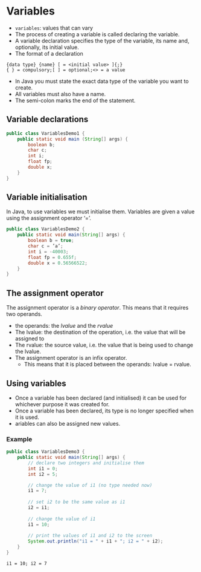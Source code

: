 # Variables
- `variables`: values that can vary
- The process of creating a variable is called declaring the variable. 
- A variable declaration specifies the type of the variable, its name and, optionally, its initial value.
- The format of a declaration
```
{data type} {name} [ = <initial value> ]{;}
{ } = compulsory;[ ] = optional;<> = a value
```
- In Java you must state the exact data type of the variable you want to create.
- All variables must also have a name.
- The semi-colon marks the end of the statement.

## Variable declarations
```java
public class VariablesDemo1 {
    public static void main (String[] args) {
    	boolean b;
		char c;
		int i;
		float fp;
		double x;
 	}
}
```

## Variable initialisation
In Java, to use variables we must initialise them. Variables are given a value using the assignment operator ‘=’.
```java
public class VariablesDemo2 {
	public static void main(String[] args) {
		boolean b = true;
		char c = ’a’;
		int i = -40003;
		float fp = 0.655f;
		double x = 0.56566522;
	}
}
```

## The assignment operator
The assignment operator is a *binary operator*. This means that it requires two operands.
- the operands: the *lvalue* and the *rvalue*
- The lvalue: the destination of the operation, i.e. the value that will be assigned to
- The rvalue: the source value, i.e. the value that is being used to change the lvalue.
- The assignment operator is an infix operator.
	- This means that it is placed between the operands: lvalue = rvalue.

## Using variables
- Once a variable has been declared (and initialised) it can be used for whichever purpose it was created for.
- Once a variable has been declared, its type is no longer specified when it is used.
- ariables can also be assigned new values.

### Example
```java
public class VariablesDemo3 {
	public static void main(String[] args) {
		// declare two integers and initialise them
		int i1 = 0;
		int i2 = 5;

        // change the value of i1 (no type needed now)
		i1 = 7;
		
		// set i2 to be the same value as i1
		i2 = i1;
		
		// change the value of i1
		i1 = 10;
		
		// print the values of i1 and i2 to the screen
		System.out.println("i1 = " + i1 + "; i2 = " + i2);
	}
}
```
```
i1 = 10; i2 = 7
```
